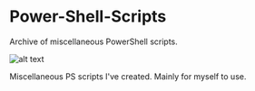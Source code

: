 # Power-Shell-Scripts
Archive of miscellaneous PowerShell scripts.

![alt text](https://upload.wikimedia.org/wikipedia/commons/a/af/PowerShell_Core_6.0_icon.png "PowerShell")


Miscellaneous PS scripts I've created. Mainly for myself to use.
